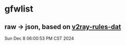 # gfwlist
## raw -> json, based on [v2ray-rules-dat](https://github.com/Loyalsoldier/v2ray-rules-dat)
Sun Dec  8 06:00:53 PM CST 2024

